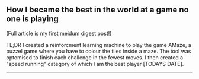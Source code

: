 ## How I became the best in the world at a game no one is playing

(Full article is my first meidum digest post!)

TL;DR I created a reinforcment learning machine to play the game AMaze, a puzzel game where you have to colour the tiles inside a maze. The tool was optomised to finish each challenge in the fewest moves. I then created a "speed running" category of which I am the best player [TODAYS DATE].

---
